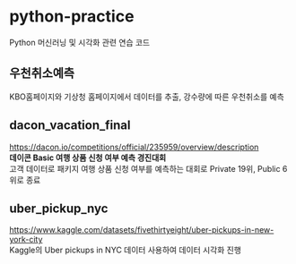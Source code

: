 # python-practice
Python 머신러닝 및 시각화 관련 연습 코드

## 우천취소예측
KBO홈페이지와 기상청 홈페이지에서 데이터를 추출, 강수량에 따른 우천취소를 예측

## dacon_vacation_final
https://dacon.io/competitions/official/235959/overview/description    
__데이콘 Basic 여행 상품 신청 여부 예측 경진대회__    
고객 데이터로 패키지 여행 상품 신청 여부를 예측하는 대회로 Private 19위, Public 6위로 종료 

## uber_pickup_nyc
https://www.kaggle.com/datasets/fivethirtyeight/uber-pickups-in-new-york-city    
Kaggle의 Uber pickups in NYC 데이터 사용하여 데이터 시각화 진행
